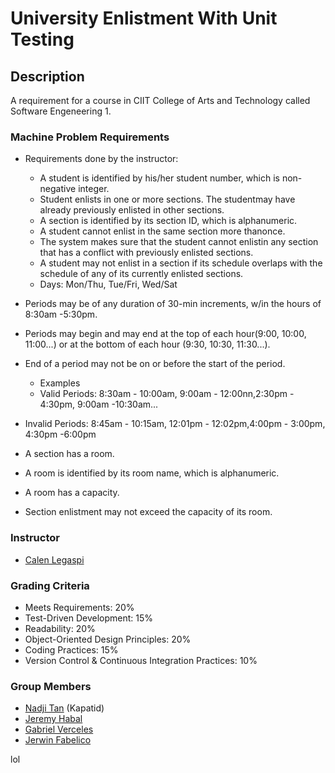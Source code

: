 # University Enlistment With Unit Testing

## Description

A requirement for a course in CIIT College of Arts and Technology called Software Engeneering 1.

### Machine Problem Requirements

- Requirements done by the instructor:

  - A student is identified by his/her student number, which is non-negative integer.
  - Student enlists in one or more sections. The studentmay have already previously enlisted in other sections.
  - A section is identified by its section ID, which is alphanumeric.
  - A student cannot enlist in the same section more thanonce.
  - The system makes sure that the student cannot enlistin any section that has a conflict with previously enlisted sections.
  - A student may not enlist in a section if its schedule overlaps with the schedule of any of its currently enlisted sections.
  - Days: Mon/Thu, Tue/Fri, Wed/Sat

- Periods may be of any duration of 30-min increments, w/in the hours of 8:30am -5:30pm.
- Periods may begin and may end at the top of each hour(9:00, 10:00, 11:00...) or at the bottom of each hour (9:30, 10:30, 11:30...).
- End of a period may not be on or before the start of the period.
  - Examples
  - Valid Periods: 8:30am - 10:00am, 9:00am - 12:00nn,2:30pm - 4:30pm, 9:00am -10:30am...
- Invalid Periods: 8:45am - 10:15am, 12:01pm - 12:02pm,4:00pm - 3:00pm, 4:30pm -6:00pm
- A section has a room.
- A room is identified by its room name, which is alphanumeric.
- A room has a capacity.
- Section enlistment may not exceed the capacity of its room.

### Instructor

- [Calen Legaspi](https://github.com/calen-legaspi)

### Grading Criteria

- Meets Requirements: 20%
- Test-Driven Development: 15%
- Readability: 20%
- Object-Oriented Design Principles: 20%
- Coding Practices: 15%
- Version Control & Continuous Integration Practices: 10%

### Group Members

- [Nadji Tan](https://github.com/Kapatid) (Kapatid)
- [Jeremy Habal](https://github.com/J-Habal)
- [Gabriel Verceles](https://github.com/Koruuin)
- [Jerwin Fabelico](https://github.com/Omni-ssiah)

lol